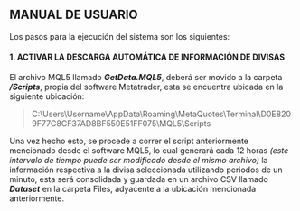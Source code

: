 ## MANUAL DE USUARIO

Los pasos para la ejecución del sistema son los siguientes:

#### 1. ACTIVAR LA DESCARGA AUTOMÁTICA DE INFORMACIÓN DE DIVISAS

El archivo MQL5 llamado ***GetData.MQL5***, deberá ser movido a la carpeta ***/Scripts***, propia del software Metatrader, esta se encuentra ubicada en la siguiente ubicación:

> C:\Users\Username\AppData\Roaming\MetaQuotes\Terminal\D0E8209F77C8CF37AD8BF550E51FF075\MQL5\Scripts

Una vez hecho esto, se procede a correr el script anteriormente mencionado desde el software MQL5, lo cual generará cada 12 horas *(este intervalo de tiempo puede ser modificado desde el mismo archivo)*  la información respectiva a la divisa seleccionada utilizando periodos de un minuto, esta será consolidada y guardada en un archivo CSV llamado ***Dataset*** en la carpeta Files, adyacente a la ubicación mencionada anteriormente.
